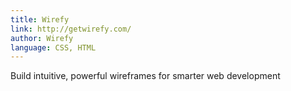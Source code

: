 ```yaml
---
title: Wirefy
link: http://getwirefy.com/
author: Wirefy
language: CSS, HTML
---
```


Build intuitive, powerful wireframes for smarter web development